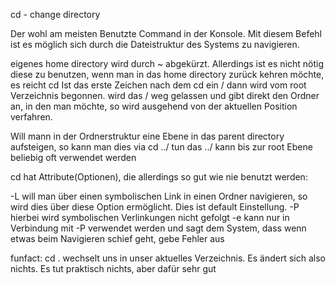 cd  - change directory

Der wohl am meisten Benutzte Command in der Konsole. Mit diesem Befehl ist es möglich sich durch die Dateistruktur des Systems zu navigieren.

eigenes home directory wird durch ~ abgekürzt. Allerdings ist es nicht nötig diese zu benutzen, wenn man in das home directory zurück kehren möchte, es reicht cd
Ist das erste Zeichen nach dem cd ein / dann wird vom root Verzeichnis begonnen. wird das / weg gelassen und gibt direkt den Ordner an, in den man möchte, so wird
ausgehend von der aktuellen Position verfahren.

Will mann in der Ordnerstruktur eine Ebene in das parent directory aufsteigen, so kann man dies via cd ../ tun das ../ kann bis zur root Ebene beliebig oft verwendet werden

cd hat Attribute(Optionen), die allerdings so gut wie nie benutzt werden:

-L   will man über einen symbolischen Link in einen Ordner navigieren, so wird dies über diese Option ermöglicht. Dies ist default Einstellung.
-P   hierbei wird symbolischen Verlinkungen nicht gefolgt
-e   kann nur in Verbindung mit -P verwendet werden und sagt dem System, dass wenn etwas beim Navigieren schief geht, gebe Fehler aus

funfact: cd .     wechselt uns in unser aktuelles Verzeichnis. Es ändert sich also nichts. Es tut praktisch nichts, aber dafür sehr gut
